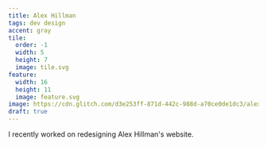 ```yaml
---
title: Alex Hillman
tags: dev design
accent: gray
tile:
  order: -1
  width: 5
  height: 7
  image: tile.svg
feature:
  width: 16
  height: 11
  image: feature.svg
image: https://cdn.glitch.com/d3e253ff-871d-442c-988d-a70ce0de1dc3/alex-hillman-meta-preview.png
draft: true
---
```


I recently worked on redesigning Alex Hillman's website. 